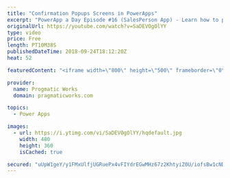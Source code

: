 ```yaml
---
title: "Confirmation Popups Screens in PowerApps"
excerpt: "PowerApp a Day Episode #16 (SalesPerson App) - Learn how to present your users with popup screens to confirm a harmful action.   Power App Training: https://pragmaticworks.com/Training/On-Demand-Training/Introduction-to-Powerapps  Adding spinners to our application: https://www.youtube.com/watch?v=YfYf-AkY1P8"
originalUrl: https://youtube.com/watch?v=SaDEVOgOlYY
type: video
price: Free
length: PT10M38S
publishedDateTime: 2018-09-24T18:12:20Z
heat: 52

featuredContent: "<iframe width=\"800\" height=\"500\" frameborder=\"0\" src=\"https://www.youtube.com/embed/SaDEVOgOlYY\" allow=\"accelerometer; autoplay; encrypted-media; gyroscope; picture-in-picture\" allowfullscreen></iframe>"

provider:
  name: Progmatic Works
  domain: pragmaticworks.com

topics:
  - Power Apps

images:
  - url: https://i.ytimg.com/vi/SaDEVOgOlYY/hqdefault.jpg
    width: 480
    height: 360
    isCached: true

secured: "uUpW1geY/y1FMxUlfjUGRuePx4vFIYdrEGwMHz67z2KhtyiZ0U/iofsBw1cNDK0DOayIticHLbTTmAaNw/AqtUcEwKPfuH9tMdgPTTUFVoxWBbldK5SnE+B2pYFJKYz+M4LHryR+VqSgut/3HlDc/bM4Er54YwS5m43wbO0VpyNJ9b+tDErl0OG38tf2TXKg9IfaHn1AbVSrSJDU4sVEwiLKI6eGO9EZ6CTOLknNonJa1AqdTtHcBIcopw3rh75K+l88ktVI61ZIPf6+Bt+d0mw6D4wfMT5qjXJ6C/AZK0BdeF6lw5eNUUVCTY1PJ0G5rbnJpvdwXUj/uDMHZa+bjkYTKB9pHYUk2jDDXR0qPUEbyfRIcYZ1Bs6flmZJzVG8ZXIU2QzJBDbjKu4oHAc6G7Bv02PO1jUXQCtv4MjJEQo=;UbrYL6y/6GczTiqI+lo4Fg=="
---
```


